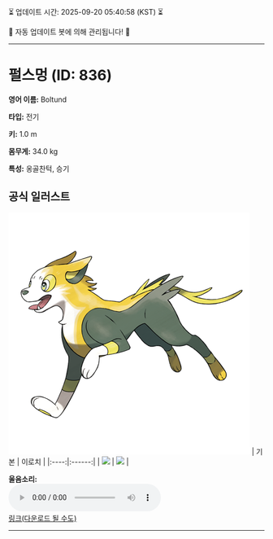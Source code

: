 
⏳ 업데이트 시간: 2025-09-20 05:40:58 (KST) ⏳

🤖 자동 업데이트 봇에 의해 관리됩니다! 🤖

---

# 펄스멍 (ID: 836)
**영어 이름:** Boltund

**타입:** 전기

**키:** 1.0 m

**몸무게:** 34.0 kg

**특성:** 옹골찬턱, 승기

## 공식 일러스트
![](https://raw.githubusercontent.com/PokeAPI/sprites/master/sprites/pokemon/other/official-artwork/836.png)
| 기본 | 이로치 |
|:----:|:------:|
| <img src="http://play.pokemonshowdown.com/sprites/ani/boltund.gif" width="200"> | <img src="http://play.pokemonshowdown.com/sprites/ani-shiny/boltund.gif" width="200"> |

**울음소리:**<br><audio controls src="https://raw.githubusercontent.com/PokeAPI/cries/main/cries/pokemon/latest/836.ogg"></audio><br> [링크(다운로드 될 수도)](https://raw.githubusercontent.com/PokeAPI/cries/main/cries/pokemon/latest/836.ogg)


---
